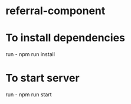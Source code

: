# referral-component

# To install dependencies
run - npm run install

# To start server
run  - npm run start
